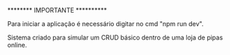 ******** IMPORTANTE **********

Para iniciar a aplicação é necessário digitar no cmd "npm run dev".

Sistema criado para simular um CRUD básico dentro de uma loja de pipas online.

